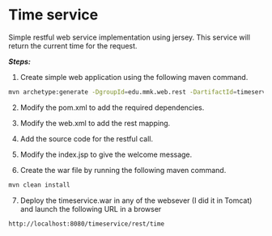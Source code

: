 # Time service

Simple restful web service implementation using jersey. This service will return the current time for the request.

**_Steps:_**
1. Create simple web application using the following maven command.
```sh
mvn archetype:generate -DgroupId=edu.mmk.web.rest -DartifactId=timeservice -DarchetypeArtifactId=maven-archetype-webapp -DinteractiveMode=false
```

2. Modify the pom.xml to add the required dependencies.

3. Modify the web.xml to add the rest mapping.

4. Add the source code for the restful call.

5. Modify the index.jsp to give the welcome message.

6. Create the war file by running the following maven command.
```sh
mvn clean install
```

7. Deploy the timeservice.war in any of the websever (I did it in Tomcat) and launch the following URL in a browser
```sh
http://localhost:8080/timeservice/rest/time
```